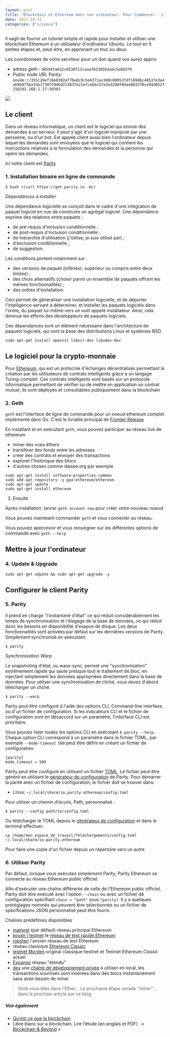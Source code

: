 ```yaml
---
layout: post
title: "Blockchain et Ethereum dans ton ordinateur. Pour Commencer...il fut un premier pas pour tous"
date: 2017-10-31
categories: ["science"]
---
```


Il sagit de fournir un tutoriel simple et rapide pour installer et utiliser une blockchain Ethereum à un utilisateur d'ordinateur Ubuntu. Le tout en 5 petites étapes et, peut-être, en apprenant un truc ou deux.

Les coordonnées de votre serviteur pour un don quand vos aurez appris
+ adress geth : `38594fa632c0538f13caaaf83385b3adc5eb0379`
+ Public node URL Parity: `enode://355c26ef18e0302e776edc9c5e6371acdd8c00953fdf1898bc48537e3e4ab9b875ba7da1738f39dbd213837b21efcebbc57e3e3280f69ae8032f0ce94d052725@192.168.1.17:30303`

![](https://framapic.org/eBPq3LGTTbyo/whKVa8ZlidEr)

## Le client 
Dans un réseau informatique, un client est le logiciel qui envoie des demandes à un serveur. Il peut s'agir d'un logiciel manipulé par une personne, ou d'un bot. Est appelé client aussi bien l'ordinateur depuis lequel les demandes sont envoyées que le logiciel qui contient les instructions relatives à la formulation des demandes et la personne qui opère les demandes.

Ici notre client est [Parity](https://parity.io/)

### 1. Installation binaire en ligne de commande

```
$ bash <(curl https://get.parity.io -kL)
```

_Dépendances à installer_

Une dépendance logicielle se conçoit dans le cadre d'une intégration de paquet logiciel en vue de construire un agrégat logiciel. Une dépendance exprime des relations entre paquets :

+ de pré-requis d'inclusion conditionnelle ;
+ de post-requis d'inclusion conditionnelle ;
+ de hiérarchie d'utilisation (j'utilise, je suis utilisé par) ;
+ d'exclusion conditionnelle ;
+ de suggestion.

Les conditions portent notamment sur :
+ des versions de paquet (inférieur, supérieur ou compris entre deux limites) ;
+ des choix alternatifs (choisir parmi un ensemble de paquets offrant les mêmes fonctionnalités) ;
+ des ordres d'installation.

Ceci permet de généraliser une installation logicielle, et de déporter l'intelligence servant à déterminer, et installer les paquets logiciels dans l'ordre, du paquet lui-même vers un outil appelé installateur. Ainsi, cela diminue les efforts des développeurs de paquets logiciels.

Ces dépendances sont un élément nécessaire dans l'architecture de paquets logiciels, qui sont la base des distributions Linux et systèmes BSD.

```
sudo apt-get install openssl libssl-dev libudev-dev
```


## Le logiciel pour la crypto-monnaie

Pour [Ethereum](https://fr.wikipedia.org/wiki/Ethereum), qui est un protocole d'échanges décentralisés permettant la création par les utilisateurs de contrats intelligents grâce à un langage Turing-complet. Ces contrats intelligents sont basés sur un protocole informatique permettant de vérifier ou de mettre en application un contrat mutuel, ils sont déployés et consultables publiquement dans la blockchain

### 2. Geth 
`geth`  est l'interface de ligne de commande pour un noeud ethereum complet implémenté dans Go. C'est le livrable principal de [Frontier Release](https://github.com/ethereum/go-ethereum/wiki/Frontier)


En installant et en exécutant `geth`, vous pouvez participer au réseau live de ethereum

+ miner  des vrais éthers
+ transférer des fonds entre les adresses
+ créer des contrats et envoyer des transactions
+ explorer l'historique des blocs
+ d'autres choses comme daisee.org par exemple 

```
sudo apt-get install software-properties-common
sudo add-apt-repository -y ppa:ethereum/ethereum
sudo apt-get update
sudo apt-get install ethereum
```

3. Ensuite

Après installation, lancer ```geth account new``` pour créer votre nouveau noeud.

Vous pouvez mainteant commander ```geth``` et vous connecter au réseau.

Vous pouvez apercevoir et vous renseigner sur les différentes options de commande avec ```geth --help```

## Mettre à jour l'ordinateur
### 4. Update & Upgrade

```
sudo apt-get udpate && sudo apt-get upgrade -y
```
## Configurer le client Parity
### 5. Parity

Il prend en charge "l'instantané d'état" ce qui réduit considérablement les temps de synchronisation et l'élagage de la base de données, ce qui réduit donc les besoins en disponibilité d'esapce de disque. Les deux fonctionnalités sont activées par défaut sur les dernières versions de Parity. Simplement synchronisé en exécutant:

```
$ parity
```

_Synchronisation Warp_

Le snapshoting d'état, ou warp-sync, permet une "synchronisation" extrêmement rapide qui saute presque tout le traitement de bloc, en injectant simplement les données appropriées directement dans la base de données. Pour utiliser une synchronisation de cliché, vous devez d'abord télécharger un cliché.

```
$ parity --warp
```

Parity peut être configuré à l'aide des options CLI, Command-line interface, ou d'un fichier de configuration. Si les indicateurs CLI et le fichier de configuration sont en désaccord sur un paramètre, l'interface CLI est prioritaire.

Vous pouvez lister toutes les options CLI en exécutant `$ parity --help`. 
Chaque option CLI correspond à un paramètre dans le fichier TOML, par exemple `--mode-timeout 500` peut être défini en créant un fichier de configuration:

```
[parity]
mode_timeout = 500
```
Parity peut être configuré en utilisant un fichier [TOML](https://github.com/toml-lang/toml). Le fichier peut être généré en utilisant le [générateur de configuration](https://paritytech.github.io/parity-config-generator/) de Parity. Pour démarrer la parité avec un fichier de configuration, le fichier doit se trouver dans:

+ Linux: `~/.local/share/io.parity.ethereum/config.toml`

Pour utiliser un _chemin d'accès_, Path, personnalisé : 
```
$ parity --config path/to/config.toml
```

Ou télécharger le TOML depuis le [générateur de configuration](https://paritytech.github.io/parity-config-generator/) et dans le terminal effectuer:
```
cp /home/mon_espace_de_travail/Téléchargements/config.toml ~/.local/share/io.parity.ethereum
````
Pour faire une copie d'un fichier depuis un répertoire vers un autre

### 6. Utiliser Parity

Par défaut, lorsque vous exécutez simplement Parity, Parity Ethereum se connecte au réseau Ethereum public officiel.

Afin d'exécuter une chaîne différente de celle de l'Ethereum public officiel, Parity doit être exécuté avec l'option `--chain` ou avec un fichier de configuration spécifiant `chain = "path"` sous `[parity]`. Il y a quelques préréglages nommés qui peuvent être sélectionnés ou un fichier de spécifications JSON personnalisé peut être fourni.

Chaînes prédéfinies disponibles

+ [mainnet](https://github.com/paritytech/parity/blob/master/ethcore/res/ethereum/foundation.json) (par défaut) réseau principal Ethereum
+ [kovan | testnet](https://github.com/paritytech/parity/blob/master/ethcore/res/ethereum/kovan.json) le [réseau de test rapide Ethereum](https://github.com/kovan-testnet/config)
+ [ropsten](https://github.com/paritytech/parity/blob/master/ethcore/res/ethereum/ropsten.json) l'ancien réseau de test Ethereum
+ réseau classique [Ethereum Classic](https://github.com/paritytech/parity/blob/master/ethcore/res/ethereum/classic.json)
+ [testnet Morden](https://github.com/paritytech/parity/blob/master/ethcore/res/ethereum/morden.json) original classique-testnet et Testnet Ethereum Classic actuel
+ [Expanse](https://github.com/paritytech/parity/blob/master/ethcore/res/ethereum/expanse.json) réseau "étendu"
+ [dev](https://github.com/paritytech/parity/blob/master/ethcore/res/instant_seal.json) une [chaîne de développement privée](https://github.com/paritytech/parity/wiki/Private-development-chain) à utiliser en local, les transactions soumises sont insérées dans des blocs instantanément sans avoir besoin de miner


> Voilà vous êtes dans l'Ether...
> La prochaine étape serade "miner"... dans le prochain article sur ce blog


##### Voir également

+ [Qu'est ce que la blockchain](https://blockchainfrance.net/decouvrir-la-blockchain/c-est-quoi-la-blockchain/)
+ Libre blanc sur a blockchain,  Lire l’étude (en anglais et PDF) : « [Blockchain & Beyond](https://blockchainfrance.net/2015/12/05/livre-blanc-cellabz/) »
